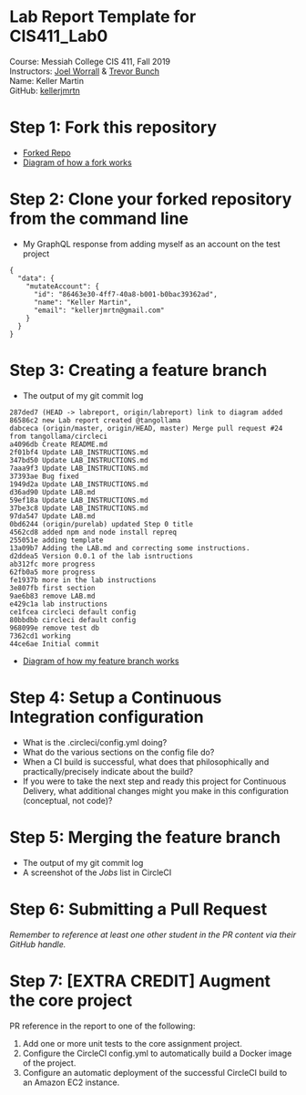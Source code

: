 # Lab Report Template for CIS411_Lab0
Course: Messiah College CIS 411, Fall 2019<br/>
Instructors: [Joel Worrall](https://github.com/tangollama) & [Trevor Bunch](https://github.com/trevordbunch)<br/>
Name: Keller Martin<br/>
GitHub: [kellerjmrtn](https://github.com/kellerjmrtn)<br/>

# Step 1: Fork this repository
- [Forked Repo](https://github.com/kellerjmrtn/cis411_lab0)
- [Diagram of how a fork works](https://docs.google.com/drawings/d/12sIGXww3_w6tcz3v3qsVdYAM6wLva_wmXkv81g-aBnw/edit?usp=sharing)

# Step 2: Clone your forked repository from the command line
- My GraphQL response from adding myself as an account on the test project
```
{
  "data": {
    "mutateAccount": {
      "id": "86463e30-4ff7-40a8-b001-b0bac39362ad",
      "name": "Keller Martin",
      "email": "kellerjmrtn@gmail.com"
    }
  }
}
```

# Step 3: Creating a feature branch
- The output of my git commit log
```
287ded7 (HEAD -> labreport, origin/labreport) link to diagram added
86586c2 new Lab report created @tangollama
dabceca (origin/master, origin/HEAD, master) Merge pull request #24 from tangollama/circleci
a4096db Create README.md
2f01bf4 Update LAB_INSTRUCTIONS.md
347bd50 Update LAB_INSTRUCTIONS.md
7aaa9f3 Update LAB_INSTRUCTIONS.md
37393ae Bug fixed
1949d2a Update LAB_INSTRUCTIONS.md
d36ad90 Update LAB.md
59ef18a Update LAB_INSTRUCTIONS.md
37be3c8 Update LAB_INSTRUCTIONS.md
97da547 Update LAB.md
0bd6244 (origin/purelab) updated Step 0 title
4562cd8 added npm and node install repreq
255051e adding template
13a09b7 Adding the LAB.md and correcting some instructions.
d2ddea5 Version 0.0.1 of the lab isntructions
ab312fc more progress
62fb0a5 more progress
fe1937b more in the lab instructions
3e807fb first section
9ae6b83 remove LAB.md
e429c1a lab instructions
ce1fcea circleci default config
80bbdbb circleci default config
968099e remove test db
7362cd1 working
44ce6ae Initial commit
```
- [Diagram of how my feature branch works](https://docs.google.com/drawings/d/12sIGXww3_w6tcz3v3qsVdYAM6wLva_wmXkv81g-aBnw/edit?usp=sharing)

# Step 4: Setup a Continuous Integration configuration
- What is the .circleci/config.yml doing?
- What do the various sections on the config file do?
- When a CI build is successful, what does that philosophically and practically/precisely indicate about the build?
- If you were to take the next step and ready this project for Continuous Delivery, what additional changes might you make in this configuration (conceptual, not code)?

# Step 5: Merging the feature branch
* The output of my git commit log
* A screenshot of the _Jobs_ list in CircleCI

# Step 6: Submitting a Pull Request
_Remember to reference at least one other student in the PR content via their GitHub handle._

# Step 7: [EXTRA CREDIT] Augment the core project
PR reference in the report to one of the following:
1. Add one or more unit tests to the core assignment project. 
2. Configure the CircleCI config.yml to automatically build a Docker image of the project.
3. Configure an automatic deployment of the successful CircleCI build to an Amazon EC2 instance.
